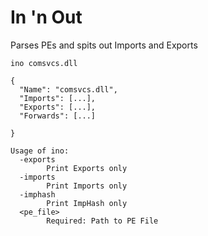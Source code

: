 # In 'n Out

Parses PEs and spits out Imports and Exports

```
ino comsvcs.dll

{
  "Name": "comsvcs.dll",
  "Imports": [...],
  "Exports": [...],
  "Forwards": [...]

}

```


```
Usage of ino:
  -exports
        Print Exports only
  -imports
        Print Imports only
  -imphash
        Print ImpHash only
  <pe_file>
        Required: Path to PE File
```
